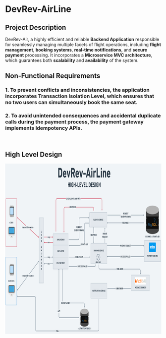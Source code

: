 # DevRev-AirLine
## Project Description
DevRev-Air, a highly efficient and reliable **Backend Application** responsible for seamlessly managing multiple facets of flight operations, including **flight management**, **booking systems**, **real-time notifications**, and **secure payment** processing. It incorporates a **Microservice MVC architecture**, which guarantees both **scalability** and **availability** of the system.


## Non-Functional Requirements

### 1. To prevent conflicts and inconsistencies, the application incorporates **Transaction Isolation Level**, which ensures that no two users can simultaneously book the same seat.

### 2. To avoid unintended consequences and accidental duplicate calls during the payment process, the payment gateway implements **Idempotency APIs**.

</br>

## High Level Design 

<img src="./DevRev-AirLine.png"  width="1400" height="550">

